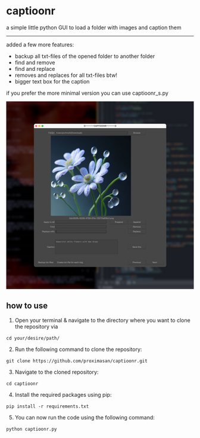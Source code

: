 # captioonr
a simple little python GUI to load a folder with images and caption them

---

added a few more features:
- backup all txt-files of the opened folder to another folder
- find and remove
- find and replace
- removes and replaces for all txt-files btw!
- bigger text box for the caption

if you prefer the more minimal version you can use captioonr_s.py


[<img src="https://github.com/proximasan/captioonr/blob/main/screenshot2.jpg?raw=true">](https://github.com/proximasan/captioonr/blob/main/screenshot2.jpg)

## how to use

1. Open your terminal & navigate to the directory where you want to clone the repository via 
```
cd your/desire/path/
```

2. Run the following command to clone the repository:
```
git clone https://github.com/proximasan/captioonr.git

```


3. Navigate to the cloned repository:
```
cd captioonr

```


4. Install the required packages using pip:
```
pip install -r requirements.txt

```


5. You can now run the code using the following command:
```
python captioonr.py

```
